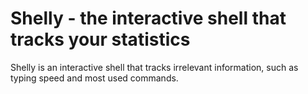# Shelly - the interactive shell that tracks your statistics

Shelly is an interactive shell that tracks irrelevant information, such as
typing speed and most used commands.
